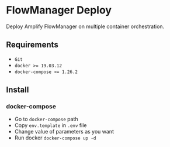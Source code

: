 # FlowManager Deploy

Deploy Amplify FlowManager on multiple container orchestration.

## Requirements

* `Git`
* `docker >= 19.03.12`
* `docker-compose >= 1.26.2`

## Install

### docker-compose

* Go to `docker-compose` path
* Copy `env.template` in `.env` file
* Change value of parameters as you want
* Run docker `docker-compose up -d`
